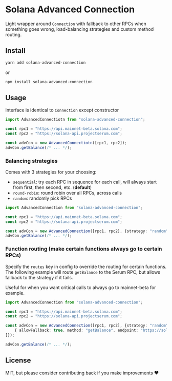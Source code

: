 # Solana Advanced Connection

Light wrapper around `Connection` with fallback to other RPCs when something goes wrong, load-balancing strategies and custom method routing.

## Install

```bash
yarn add solana-advanced-connection
```

or
```bash
npm install solana-advanced-connection
```

## Usage

Interface is identical to `Connection` except constructor

```typescript
import AdvancedConnectiotn from "solana-advanced-connection";

const rpc1 = "https://api.mainnet-beta.solana.com";
const rpc2 = "https://solana-api.projectserum.com";

const advCon = new AdvancedConnectiotn([rpc1, rpc2]);
advCon.getBalance(/* ... */);
```

### Balancing strategies

Comes with 3 strategies for your choosing:

- `sequential`: try each RPC in sequence for each call, will always start from first, then second, etc. (**default**)
- `round-robin`: round robin over all RPCs, across calls
- `random`: randomly pick RPCs

```typescript
import AdvancedConnection from "solana-advanced-connection";

const rpc1 = "https://api.mainnet-beta.solana.com";
const rpc2 = "https://solana-api.projectserum.com";

const advCon = new AdvancedConnection([rpc1, rpc2], {strategy: "random"});
advCon.getBalance(/* ... */);
```

### Function routing (make certain functions always go to certain RPCs)

Specify the `routes` key in config to override the routing for certain functions.
The following example will route `getBalance` to the Serum RPC, but allows fallback to the strategy if it fails.

Useful for when you want critical calls to always go to mainnet-beta for example.

```typescript
import AdvancedConnection from "solana-advanced-connection";

const rpc1 = "https://api.mainnet-beta.solana.com";
const rpc2 = "https://solana-api.projectserum.com";

const advCon = new AdvancedConnection([rpc1, rpc2], {strategy: "random", routes: [
    { allowFallback: true, method: "getBalance", endpoint: "https://solana-api.projectserum.com" }
]});

advCon.getBalance(/* ... */);
```

## License

MIT, but please consider contributing back if you make improvements ❤️
